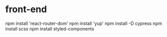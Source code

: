 # front-end

npm install 'react-router-dom'
npm install 'yup'
npm install -D cypress
npm install scss
npm install styled-components